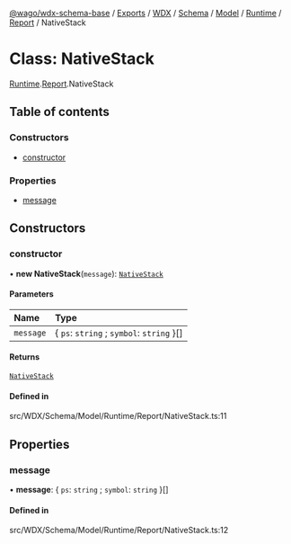 [@wago/wdx-schema-base](../README.md) / [Exports](../modules.md) / [WDX](../modules/WDX.md) / [Schema](../modules/WDX.Schema.md) / [Model](../modules/WDX.Schema.Model.md) / [Runtime](../modules/WDX.Schema.Model.Runtime.md) / [Report](../modules/WDX.Schema.Model.Runtime.Report.md) / NativeStack

# Class: NativeStack

[Runtime](../modules/WDX.Schema.Model.Runtime.md).[Report](../modules/WDX.Schema.Model.Runtime.Report.md).NativeStack

## Table of contents

### Constructors

- [constructor](WDX.Schema.Model.Runtime.Report.NativeStack.md#constructor)

### Properties

- [message](WDX.Schema.Model.Runtime.Report.NativeStack.md#message)

## Constructors

### constructor

• **new NativeStack**(`message`): [`NativeStack`](WDX.Schema.Model.Runtime.Report.NativeStack.md)

#### Parameters

| Name | Type |
| :------ | :------ |
| `message` | \{ `ps`: `string` ; `symbol`: `string`  }[] |

#### Returns

[`NativeStack`](WDX.Schema.Model.Runtime.Report.NativeStack.md)

#### Defined in

src/WDX/Schema/Model/Runtime/Report/NativeStack.ts:11

## Properties

### message

• **message**: \{ `ps`: `string` ; `symbol`: `string`  }[]

#### Defined in

src/WDX/Schema/Model/Runtime/Report/NativeStack.ts:12
